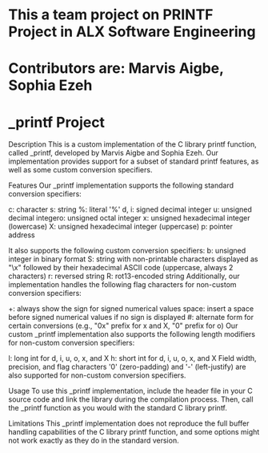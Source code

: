 # This a team project on PRINTF Project in ALX Software Engineering
# Contributors are: Marvis Aigbe, Sophia Ezeh

# _printf Project
Description
This is a custom implementation of the C library printf function, called _printf, developed by Marvis Aigbe and Sophia Ezeh. Our implementation provides support for a subset of standard printf features, as well as some custom conversion specifiers.

Features
Our _printf implementation supports the following standard conversion specifiers:

c: character
s: string
%: literal '%'
d, i: signed decimal integer
u: unsigned decimal integero: unsigned octal integer
x: unsigned hexadecimal integer (lowercase)
X: unsigned hexadecimal integer (uppercase)
p: pointer address

It also supports the following custom conversion specifiers:
b: unsigned integer in binary format
S: string with non-printable characters displayed as "\x" followed by their hexadecimal ASCII code (uppercase, always 2 characters)
r: reversed string
R: rot13-encoded string
Additionally, our implementation handles the following flag characters for non-custom conversion specifiers:

+: always show the sign for signed numerical values
space: insert a space before signed numerical values if no sign is displayed
#: alternate form for certain conversions (e.g., "0x" prefix for x and X, "0" prefix for o)
Our custom _printf implementation also supports the following length modifiers for non-custom conversion specifiers:

l: long int for d, i, u, o, x, and X
h: short int for d, i, u, o, x, and X
Field width, precision, and flag characters '0' (zero-padding) and '-' (left-justify) are also supported for non-custom conversion specifiers.

Usage
To use this _printf implementation, include the header file in your C source code and link the library during the compilation process. Then, call the _printf function as you would with the standard C library printf.

Limitations
This _printf implementation does not reproduce the full buffer handling capabilities of the C library printf function, and some options might not work exactly as they do in the standard version.

